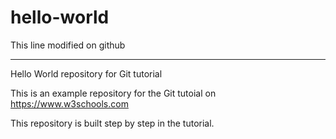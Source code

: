# hello-world
This line modified on github
*********************

Hello World repository for Git tutorial

This is an example repository for the Git tutoial on https://www.w3schools.com

This repository is built step by step in the tutorial.
